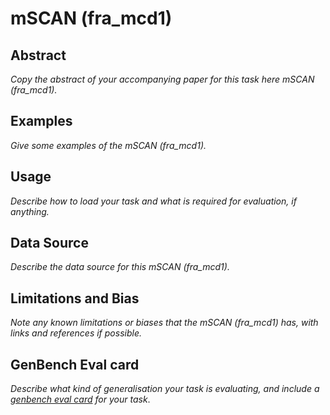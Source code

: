 # mSCAN (fra_mcd1)

## Abstract
*Copy the abstract of your accompanying paper for this task here mSCAN (fra_mcd1).*

## Examples
*Give some examples of the mSCAN (fra_mcd1).*

## Usage
*Describe how to load your task and what is required for evaluation, if anything.*

## Data Source
*Describe the data source for this mSCAN (fra_mcd1).*

## Limitations and Bias
*Note any known limitations or biases that the mSCAN (fra_mcd1) has, with links and references if possible.*

## GenBench Eval card
*Describe what kind of generalisation your task is evaluating, and include a [genbench eval card](https://genbench.org/eval_cards/) for your task*.
